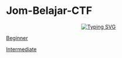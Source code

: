 # Jom-Belajar-CTF

<p align="center">
<a href="https://git.io/typing-svg"><img src="https://readme-typing-svg.herokuapp.com?font=Fira+Code&pause=1000&color=6A6FB1&center=true&vCenter=true&width=435&lines=Please+choose+your+level" alt="Typing SVG" /></a>
</p>

[Beginner](https://github.com/g3nj1z/Jom-Belajar-CTF/discussions/categories/beginner)
  
[Intermediate](https://github.com/g3nj1z/Jom-Belajar-CTF/discussions/categories/advanced)
>
